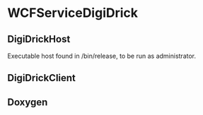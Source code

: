 # WCFServiceDigiDrick

## DigiDrickHost
Executable host found in /bin/release, to be run as administrator.
## DigiDrickClient

## Doxygen
